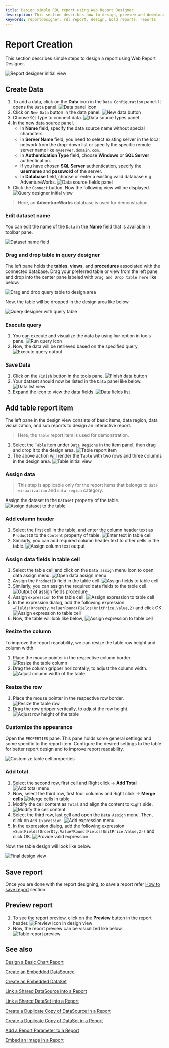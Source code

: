 ```yaml
---
title: Design simple RDL report using Web Report Designer
description: This section describes how to design, preview and download RDL reports using the Bold Report Designer.
keywords: reportdesigner, rdl report, design, bold reports, reports
---
```


# Report Creation

This section describes simple steps to design a report using Web Report Designer.

![Report designer initial view](/static/assets/on-premise/images/report-designer/report-creation/report-designer-initial-view.png)

## Create Data

1. To add a data, click on the **Data** icon in the `Data Configuration` panel. It opens the `Data` panel.
![Data panel icon](/static/assets/on-premise/images/report-designer/report-creation/data-icon-configuration-panel.png)
2. Click on `New Data` button in the data panel.
![New data button](/static/assets/on-premise/images/report-designer/report-creation/new-data-button-data-panel.png)
3. Choose `SQL` type to connect data.
![Data source types panel](/static/assets/on-premise/images/report-designer/report-creation/datasource-types-panel.png)
4. In the new data source panel,
    * In **Name** field, specify the data source name without special characters.
    * In **Server Name** field, you need to select existing server in the local network from the drop-down list or specify the specific remote server name like `myserver.domain.com`.
    * In **Authentication Type** field, choose **Windows** or **SQL Server** authentication.
    * If you have chosen **SQL Server** authentication, specify the **username** and **password** of the server.
    * In **Database** field, choose or enter a existing valid database e.g. AdventureWorks.
![Data source fields panel](/static/assets/on-premise/images/report-designer/report-creation/datasource-fields-panel.png)
5. Click the `Connect` button. Now the following view will be displayed.
![Query designer initial view](/static/assets/on-premise/images/report-designer/report-creation/query-designer-full-view.png)

> Here, an **AdventureWorks** database is used for demonstration.

### Edit dataset name

You can edit the name of the `Data` in the **Name** field that is available in toolbar pane.

![Dataset name field](/static/assets/on-premise/images/report-designer/report-creation/edit-dataset-name.png)

### Drag and drop table in query designer

The left pane holds the **tables**, **views**, and **procedures** associated with the connected database. Drag your preferred table or view from the left pane and drop into the center pane labeled with `Drag and Drop table here` like below:

![Drag and drop query table to design area](/static/assets/on-premise/images/report-designer/report-creation/drag-drop-table-in-query-designer.png)

Now, the table will be dropped in the design area like below.

![Query designer with query table](/static/assets/on-premise/images/report-designer/report-creation/drag-drop-table-in-query-designer-output.png)

### Execute query

1. You can execute and visualize the data by using `Run` option in tools pane.
![Run query icon](/static/assets/on-premise/images/report-designer/report-creation/run-query-in-querydesigner.png)
2. Now, the data will be retrieved based on the specified query.
![Execute query output](/static/assets/on-premise/images/report-designer/report-creation/execute-query-output.png)

### Save Data

1. Click on the `Finish` button in the tools pane.
![Finish data button](/static/assets/on-premise/images/report-designer/report-creation/finish-data-connection.png)
2. Your dataset should now be listed in the `Data` panel like below.
![Data list view](/static/assets/on-premise/images/report-designer/report-creation/data-list-view.png)
3. Expand the icon to view the data fields.
![Data fields list](/static/assets/on-premise/images/report-designer/report-creation/data-fields-list.png)

## Add table report item

The left pane in the design view consists of basic items, data region, data visualization, and sub reports  to design an interactive report.

> Here, the `Table` report item is used for demonstration.

1. Select the `Table` item under `Data Regions` in the item panel, then drag and drop it to the design area.
![Table report item](/static/assets/on-premise/images/report-designer/report-creation/drag-drop-table-item.png)
2. The above action will render the `Table` with two rows and three columns in the design area.
![Table initial view](/static/assets/on-premise/images/report-designer/report-creation/table-initial-view.png)

### Assign data

> This step is applicable only for the report items that belongs to `data visualization` and `data region` category.

Assign the dataset to the `Dataset` property of the table.
![Assign dataset to the table](/static/assets/on-premise/images/report-designer/report-creation/assign-dataset-to-table.png)

### Add column header

1. Select the first cell in the table, and enter the column header text as `ProductID` to the `Content` property of table.
![Enter text in table cell](/static/assets/on-premise/images/report-designer/report-creation/enter-text-in-table-cell.png)
2. Similarly, you can add required column header text to other cells in the table.
![Assign column text output](/static/assets/on-premise/images/report-designer/report-creation/assign-column-text-output.png)

### Assign data fields in table cell

1. Select the table cell and click on the `Data assign` menu icon to open data assign menu.
![Open data assign menu](/static/assets/on-premise/images/report-designer/report-creation/open-data-assign-menu.png)
2. Assign the `ProductID` field in the table cell.
![Assign fields to table cell](/static/assets/on-premise/images/report-designer/report-creation/assign-fields-to-table-cell.png)
3. Similarly, you can assign the required data fields to the table cell.
![Output of assign fields procedure](/static/assets/on-premise/images/report-designer/report-creation/assign-fields-to-table-cell-output.png)
4. Assign `expression` to the table cell.
![Assign expression to table cell](/static/assets/on-premise/images/report-designer/report-creation/add-expression-to-table-cell.png)
5. In the expression dialog, add the following expression `=Fields!OrderQty.Value*Round(Fields!UnitPrice.Value,2)` and click OK.
![Assign expression to table cell](/static/assets/on-premise/images/report-designer/report-creation/unit-price-expression.png)
6. Now, the table will look like below,
![Assign expression to table cell](/static/assets/on-premise/images/report-designer/report-creation/expression-output-in-table-cell.png)

### Resize the column

To improve the report readability, we can resize the table row height and column width.

1. Place the mouse pointer in the respective column border.
![Resize the table column](/static/assets/on-premise/images/report-designer/report-creation/resize-the-table-column.png)
2. Drag the column gripper horizontally, to adjust the column width.
![Adjust column width of the table](/static/assets/on-premise/images/report-designer/report-creation/adjust-column-width-output.png)

### Resize the row

1. Place the mouse pointer in the respective row border.
![Resize the table row](/static/assets/on-premise/images/report-designer/report-creation/resize-the-table-row.png)
2. Drag the row gripper vertically, to adjust the row height.
![Adjust row height of the table](/static/assets/on-premise/images/report-designer/report-creation/adjust-row-height-output.png)

### Customize the appearance

Open the `PROPERTIES` pane. This pane holds some general settings and some specific to the report item. Configure the desired settings to the table for better report design and to improve report readability.

![Customize table cell properties](/static/assets/on-premise/images/report-designer/report-creation/customize-table-cell-properties.png)

### Add total

1. Select the second row, first cell and Right click -> **Add Total**
![Add total menu](/static/assets/on-premise/images/report-designer/report-creation/add-total-menu.png)
2. Now, select the third row, first four columns and Right click -> **Merge cells**
![Merge cells in table](/static/assets/on-premise/images/report-designer/report-creation/merge-cells-in-table.png)
3. Modify the cell content as `Total` and align the content to `Right` side.
![Modify the cell content](/static/assets/on-premise/images/report-designer/report-creation/modify-total-cell-content.png)
4. Select the third row, last cell and open the `Data Assign` menu. Then, click on `Add Expression`.
![Add expression menu](/static/assets/on-premise/images/report-designer/report-creation/add-expression-menu.png)
5. In the expression dialog, add the following expression `=Sum(Fields!OrderQty.Value*Round(Fields!UnitPrice.Value,2))` and click OK.
![Provide valid expression](/static/assets/on-premise/images/report-designer/report-creation/round-of-the-line-total.png)

Now, the table design will look like below.

![Final design view](/static/assets/on-premise/images/report-designer/report-creation/final-design-view.png)

## Save report

Once you are done with the report designing, to save a report refer [How to save report](/report-designer/save-report-in-web-designer/) section.

## Preview report

1. To see the report preview, click on the **Preview** button in the report header.
![Preview icon in design view](/static/assets/on-premise/images/report-designer/report-creation/preview-icon.png)
2. Now, the report preview can be visualized like below.
![Table report preview](/static/assets/on-premise/images/report-designer/report-creation/report-preview-page-1.png)

## See also

[Design a Basic Chart Report](/designer-guide/manage-content/reports/create-report/)

[Create an Embedded DataSource](/designer-guide/report-designer/manage-data/datasource/create-an-embedded-data-source/)

[Create an Embedded DataSet](/designer-guide/report-designer/manage-data/dataset/create-an-embedded-dataset/)

[Link a Shared DataSource into a Report](/designer-guide/report-designer/manage-data/datasource/link-a-shared-data-source/)

[Link a Shared DataSet into a Report](/designer-guide/report-designer/manage-data/dataset/link-a-shared-dataset/)

[Create a Duplicate Copy of DataSource in a Report](/designer-guide/report-designer/manage-data/datasource/duplicate-a-data-source/)

[Create a Duplicate Copy of DataSet in a Report](/designer-guide/report-designer/manage-data/dataset/duplicate-a-dataset/)

[Add a Report Parameter to a Report](/designer-guide/report-designer/report-parameters/add/)

[Embed an Image in a Report](/designer-guide/report-designer/image-manager/add-image/)